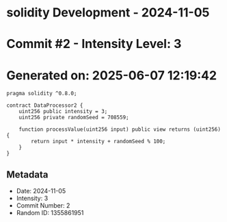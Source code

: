 ﻿# solidity Development - 2024-11-05
# Commit #2 - Intensity Level: 3
# Generated on: 2025-06-07 12:19:42
```solidity
pragma solidity ^0.8.0;

contract DataProcessor2 {
    uint256 public intensity = 3;
    uint256 private randomSeed = 708559;

    function processValue(uint256 input) public view returns (uint256) {
        return input * intensity + randomSeed % 100;
    }
}
```
## Metadata
- Date: 2024-11-05
- Intensity: 3
- Commit Number: 2
- Random ID: 1355861951
